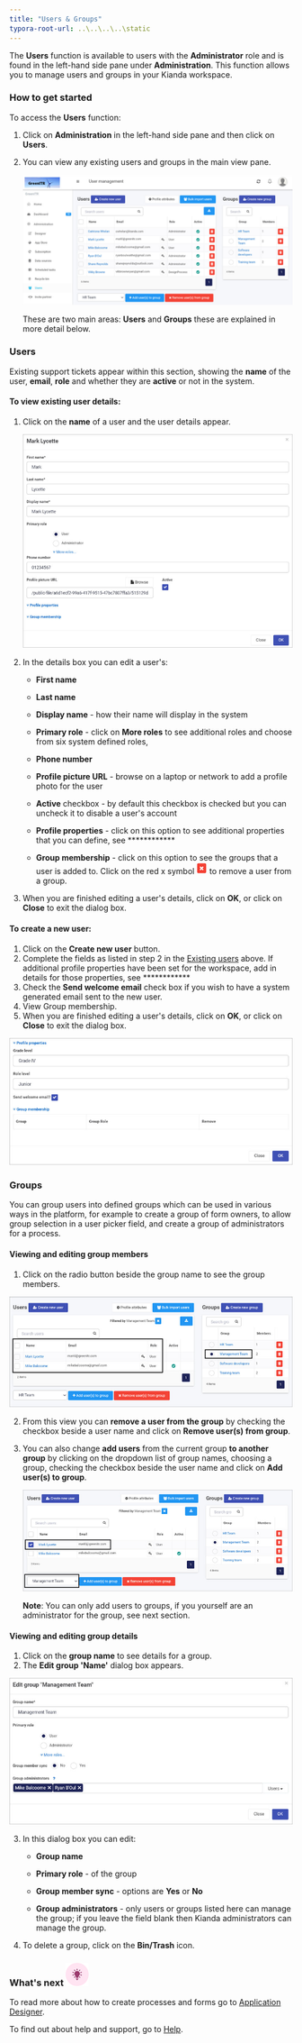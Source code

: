 ```yaml
---
title: "Users & Groups"
typora-root-url: ..\..\..\..\static
---
```


The **Users** function is available to users with the **Administrator** role and is found in the left-hand side pane under **Administration**. This function allows you to manage users and groups in your Kianda workspace.



### How to get started

To access the **Users** function:

1. Click on **Administration** in the left-hand side pane and then click on **Users**. 

2. You can view any existing users and groups in the main view pane. 

   ![Users main view](/images/user-main-view.jpg)

   

   These are two main areas: **Users** and **Groups** these are explained in more detail below. 

   

### Users

Existing support tickets appear within this section, showing the **name** of the user, **email**, **role** and whether they are **active** or not in the system.  

#### To view existing user details:

1. Click on the **name** of a user and the user details appear.

   ![User details view](/images/user-profile.jpg)

2. In the details box you can edit a user's:

   - **First name**

   - **Last name**

   - **Display name** - how their name will display in the system

   - **Primary role** - click on **More roles** to see additional roles and choose from six system defined roles, 

   - **Phone number**

   - **Profile picture URL** - browse on a laptop or network to add a profile photo for the user

   - **Active** checkbox - by default this checkbox is checked but you can uncheck it to disable a user's account

   - **Profile properties** - click on this option to see additional properties that you can define, see ************

   - **Group membership** - click on this option to see the groups that a user is added to. Click on the red x symbol  ![Red x](/images/redx.jpg) to remove a user from a group. 

3. When you are finished editing a user's details, click on **OK**, or click on **Close** to exit the dialog box. 

 

#### To create a new user:

1. Click on the **Create new user** button.
2. Complete the fields as listed in step 2 in the [Existing users](#to-view-existing-user-details) above. If additional profile properties have been set for the workspace, add in details for those properties, see ************
3. Check the **Send welcome email** check box if you wish to have a system generated email sent to the new user. 
4. View Group membership.
5. When you are finished editing a user's details, click on **OK**, or click on **Close** to exit the dialog box. 

![User profile properties and group membership](/images/create-new-user.jpg)



### Groups

You can group users into defined groups which can be used in various ways in the platform, for example to create a group of form owners, to allow group selection in a user picker field, and create a group of administrators for a process.

#### Viewing and editing group members

1. Click on the radio button beside the group name to see the group members. 

![Group membership](/images/group-members.jpg)

2. From this view you can **remove a user from the group** by checking the checkbox beside a user name and click on **Remove user(s) from group**. 

3. You can also change **add users** from the current group **to another group** by clicking on the dropdown list of group names, choosing a group, checking the checkbox beside the user name and click on **Add user(s) to group**.

   ![Add user to group](/images/add-user-to-group.jpg)

   **Note**: You can only add users to groups, if you yourself are an administrator for the group, see next section.



#### Viewing and editing group details

1. Click on the **group name** to see details for a group.
2. The **Edit group 'Name'** dialog box appears. 

![Edit group dialog box](/images/edit-group.jpg)

3. In this dialog box you can edit:

   - **Group name**

   - **Primary role** - of the group
   - **Group member sync** - options are **Yes** or **No**
   - **Group administrators** - only users or groups listed here can manage the group; if you leave the field blank then Kianda administrators can manage the group.

4. To delete a group, click on the **Bin/Trash** icon. 




### What's next  ![Idea icon](/../content/docs/platform/administration/users.assets/18.png) ###

To read more about how to create processes and forms go to [Application Designer](/docs/platform/application-designer/).

To find out about help and support, go to [Help](/docs/platform/administration/help).